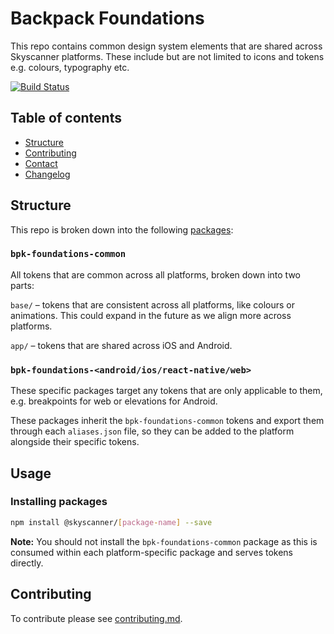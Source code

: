 # Backpack Foundations

This repo contains common design system elements that are shared across Skyscanner platforms. These include but are not limited to icons and tokens e.g. colours, typography etc.

[![Build Status](https://github.com/Skyscanner/backpack-foundations/workflows/Foundations%20CI/badge.svg)](https://github.com/Skyscanner/backpack-foundations/actions)

## Table of contents

* [Structure](#structure)
* [Contributing](#contributing)
* [Contact](#contact)
* [Changelog](./CHANGELOG.md)

## Structure

This repo is broken down into the following [packages](/packages):

### `bpk-foundations-common`

All tokens that are common across all platforms, broken down into two parts:

`base/` – tokens that are consistent across all platforms, like colours or animations. This could expand in the future as we align more across platforms.

`app/` – tokens that are shared across iOS and Android.

### `bpk-foundations-<android/ios/react-native/web>`

These specific packages target any tokens that are only applicable to them, e.g. breakpoints for web or elevations for Android.

These packages inherit the `bpk-foundations-common` tokens and export them through each `aliases.json` file, so they can be added to the platform alongside their specific tokens.

## Usage

### Installing packages

```sh
npm install @skyscanner/[package-name] --save
```

**Note:** You should not install the `bpk-foundations-common` package as this is consumed within each platform-specific package and serves tokens directly.

## Contributing

To contribute please see [contributing.md](CONTRIBUTING.md).
